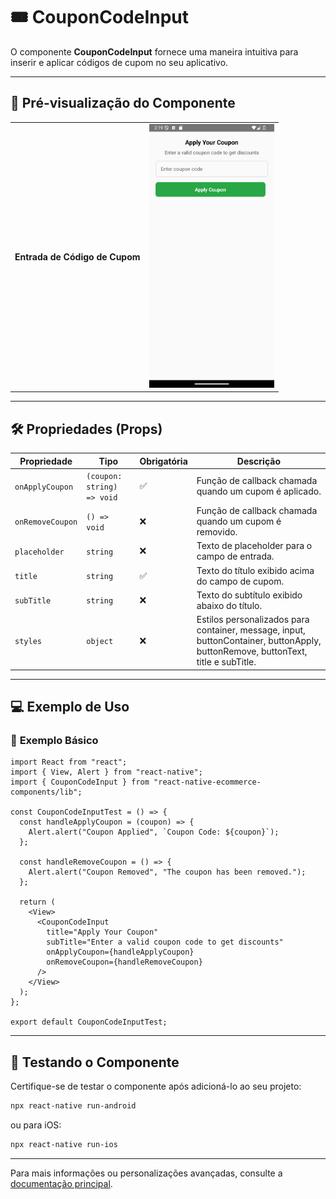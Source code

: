 # 🎟️ **CouponCodeInput**

O componente **CouponCodeInput** fornece uma maneira intuitiva para inserir e aplicar códigos de cupom no seu aplicativo.

---

## 📸 **Pré-visualização do Componente**

<table>
  <tr>
    <td><strong>Entrada de Código de Cupom</strong></td>
    <td><img src="../../Images/CouponCodeInput.png" alt="CouponCodeInput" width="200"/></td>
  </tr>
</table>

---

## 🛠️ **Propriedades (Props)**

| Propriedade      | Tipo                       | Obrigatória | Descrição                                                                                                                        |
| ---------------- | -------------------------- | ----------- | -------------------------------------------------------------------------------------------------------------------------------- |
| `onApplyCoupon`  | `(coupon: string) => void` | ✅          | Função de callback chamada quando um cupom é aplicado.                                                                           |
| `onRemoveCoupon` | `() => void`               | ❌          | Função de callback chamada quando um cupom é removido.                                                                           |
| `placeholder`    | `string`                   | ❌          | Texto de placeholder para o campo de entrada.                                                                                    |
| `title`          | `string`                   | ✅          | Texto do título exibido acima do campo de cupom.                                                                                 |
| `subTitle`       | `string`                   | ❌          | Texto do subtítulo exibido abaixo do título.                                                                                     |
| `styles`         | `object`                   | ❌          | Estilos personalizados para container, message, input, buttonContainer, buttonApply, buttonRemove, buttonText, title e subTitle. |

---

## 💻 **Exemplo de Uso**

### 📝 **Exemplo Básico**

```tsx
import React from "react";
import { View, Alert } from "react-native";
import { CouponCodeInput } from "react-native-ecommerce-components/lib";

const CouponCodeInputTest = () => {
  const handleApplyCoupon = (coupon) => {
    Alert.alert("Coupon Applied", `Coupon Code: ${coupon}`);
  };

  const handleRemoveCoupon = () => {
    Alert.alert("Coupon Removed", "The coupon has been removed.");
  };

  return (
    <View>
      <CouponCodeInput
        title="Apply Your Coupon"
        subTitle="Enter a valid coupon code to get discounts"
        onApplyCoupon={handleApplyCoupon}
        onRemoveCoupon={handleRemoveCoupon}
      />
    </View>
  );
};

export default CouponCodeInputTest;
```

---

## 🧪 **Testando o Componente**

Certifique-se de testar o componente após adicioná-lo ao seu projeto:

```sh
npx react-native run-android
```

ou para iOS:

```sh
npx react-native run-ios
```

---

Para mais informações ou personalizações avançadas, consulte a [documentação principal](../../README.md).
